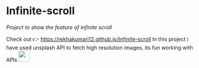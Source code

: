 # Infinite-scroll
<em>Project to show the feature of infinite scroll</em>

Check out 👉 https://rekhakumari12.github.io/Infinite-scroll
In this project i have used unsplash API to fetch high resolution images, its fun working with APls <img src="https://emojis.slackmojis.com/emojis/images/1536350972/4592/blob-wink.gif?1536350972 " width="30">
